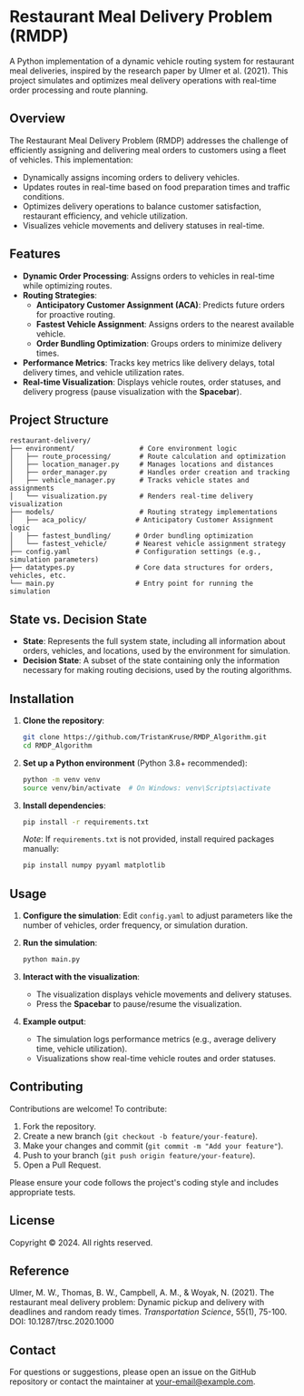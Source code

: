 # Restaurant Meal Delivery Problem (RMDP)

A Python implementation of a dynamic vehicle routing system for restaurant meal deliveries, inspired by the research paper by Ulmer et al. (2021). This project simulates and optimizes meal delivery operations with real-time order processing and route planning.

## Overview

The Restaurant Meal Delivery Problem (RMDP) addresses the challenge of efficiently assigning and delivering meal orders to customers using a fleet of vehicles. This implementation:

- Dynamically assigns incoming orders to delivery vehicles.
- Updates routes in real-time based on food preparation times and traffic conditions.
- Optimizes delivery operations to balance customer satisfaction, restaurant efficiency, and vehicle utilization.
- Visualizes vehicle movements and delivery statuses in real-time.

## Features

- **Dynamic Order Processing**: Assigns orders to vehicles in real-time while optimizing routes.
- **Routing Strategies**:
  - **Anticipatory Customer Assignment (ACA)**: Predicts future orders for proactive routing.
  - **Fastest Vehicle Assignment**: Assigns orders to the nearest available vehicle.
  - **Order Bundling Optimization**: Groups orders to minimize delivery times.
- **Performance Metrics**: Tracks key metrics like delivery delays, total delivery times, and vehicle utilization rates.
- **Real-time Visualization**: Displays vehicle routes, order statuses, and delivery progress (pause visualization with the **Spacebar**).

## Project Structure

```
restaurant-delivery/
├── environment/                # Core environment logic
│   ├── route_processing/       # Route calculation and optimization
│   ├── location_manager.py     # Manages locations and distances
│   ├── order_manager.py        # Handles order creation and tracking
│   ├── vehicle_manager.py      # Tracks vehicle states and assignments
│   └── visualization.py        # Renders real-time delivery visualization
├── models/                     # Routing strategy implementations
│   ├── aca_policy/            # Anticipatory Customer Assignment logic
│   ├── fastest_bundling/      # Order bundling optimization
│   └── fastest_vehicle/       # Nearest vehicle assignment strategy
├── config.yaml                # Configuration settings (e.g., simulation parameters)
├── datatypes.py               # Core data structures for orders, vehicles, etc.
└── main.py                    # Entry point for running the simulation
```

## State vs. Decision State

- **State**: Represents the full system state, including all information about orders, vehicles, and locations, used by the environment for simulation.
- **Decision State**: A subset of the state containing only the information necessary for making routing decisions, used by the routing algorithms.

## Installation

1. **Clone the repository**:

   ```bash
   git clone https://github.com/TristanKruse/RMDP_Algorithm.git
   cd RMDP_Algorithm
   ```

2. **Set up a Python environment** (Python 3.8+ recommended):

   ```bash
   python -m venv venv
   source venv/bin/activate  # On Windows: venv\Scripts\activate
   ```

3. **Install dependencies**:

   ```bash
   pip install -r requirements.txt
   ```

   *Note*: If `requirements.txt` is not provided, install required packages manually:

   ```bash
   pip install numpy pyyaml matplotlib
   ```

## Usage

1. **Configure the simulation**: Edit `config.yaml` to adjust parameters like the number of vehicles, order frequency, or simulation duration.

2. **Run the simulation**:

   ```bash
   python main.py
   ```

3. **Interact with the visualization**:

   - The visualization displays vehicle movements and delivery statuses.
   - Press the **Spacebar** to pause/resume the visualization.

4. **Example output**:

   - The simulation logs performance metrics (e.g., average delivery time, vehicle utilization).
   - Visualizations show real-time vehicle routes and order statuses.

## Contributing

Contributions are welcome! To contribute:

1. Fork the repository.
2. Create a new branch (`git checkout -b feature/your-feature`).
3. Make your changes and commit (`git commit -m "Add your feature"`).
4. Push to your branch (`git push origin feature/your-feature`).
5. Open a Pull Request.

Please ensure your code follows the project's coding style and includes appropriate tests.

## License

Copyright © 2024. All rights reserved.

## Reference

Ulmer, M. W., Thomas, B. W., Campbell, A. M., & Woyak, N. (2021). The restaurant meal delivery problem: Dynamic pickup and delivery with deadlines and random ready times. *Transportation Science*, 55(1), 75-100. DOI: 10.1287/trsc.2020.1000

## Contact

For questions or suggestions, please open an issue on the GitHub repository or contact the maintainer at your-email@example.com.
